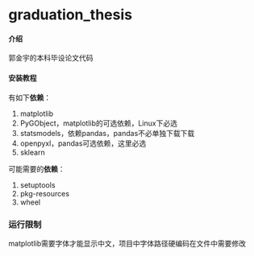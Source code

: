 # graduation_thesis

#### 介绍
郭金宇的本科毕设论文代码

#### 安装教程

有如下**依赖**：  
1.  matplotlib
2.  PyGObject，matplotlib的可选依赖，Linux下必选  
3.  statsmodels，依赖pandas，pandas不必单独下载下载
4.  openpyxl，pandas可选依赖，这里必选
5.  sklearn

可能需要的**依赖**：
1.  setuptools
2.  pkg-resources
3.  wheel

### 运行限制

matplotlib需要字体才能显示中文，项目中字体路径硬编码在文件中需要修改
